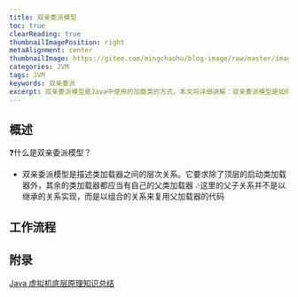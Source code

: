 ```yaml
---
title: 双亲委派模型
toc: true
clearReading: true
thumbnailImagePosition: right
metaAlignment: center
thumbnailImage: https://gitee.com/mingchaohu/blog-image/raw/master/image/classloader.png
categories: JVM
tags: JVM
keywords: 双亲委派
excerpt: 双亲委派模型是Java中使用的加载类的方式，本文将详细讲解：双亲委派模型是如何工作的，并且我们应该如何破坏双亲委派模型
---
```

<!-- toc -->
## 概述

:question:什么是双亲委派模型？

- 双亲委派模型是描述类加载器之间的层次关系。它要求除了顶层的启动类加载器外，其余的类加载器都应当有自己的父类加载器
:notes:这里的父子关系并不是以继承的关系实现，而是以组合的关系来复用父加载器的代码

## 工作流程

## 附录

[Java 虚拟机底层原理知识总结](https://doocs.github.io/jvm/#/)
